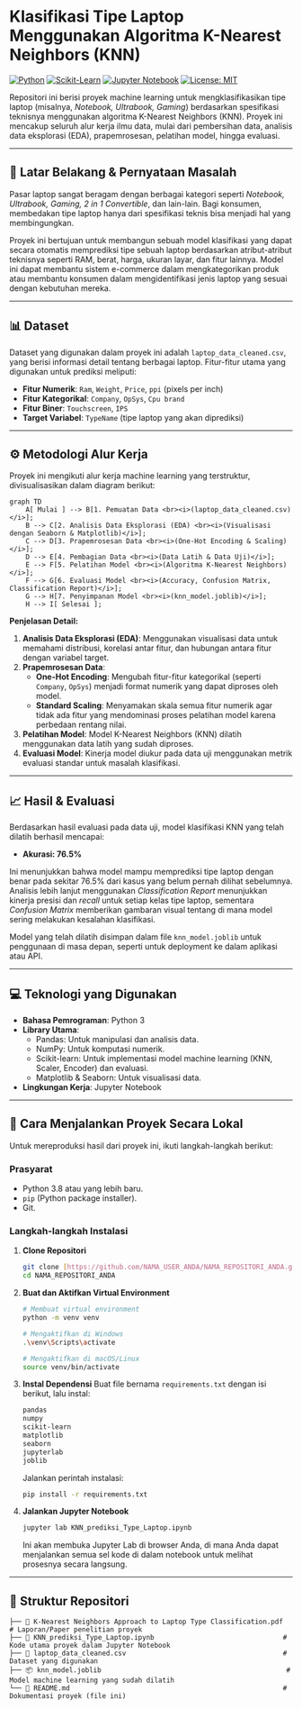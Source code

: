 # Klasifikasi Tipe Laptop Menggunakan Algoritma K-Nearest Neighbors (KNN)

[![Python](https://img.shields.io/badge/Python-3.9%2B-blue.svg)](https://www.python.org/)
[![Scikit-Learn](https://img.shields.io/badge/Scikit--Learn-1.2%2B-orange.svg)](https://scikit-learn.org/)
[![Jupyter Notebook](https://img.shields.io/badge/Jupyter-Notebook-F37626.svg)](https://jupyter.org/)
[![License: MIT](https://img.shields.io/badge/License-MIT-yellow.svg)](https://opensource.org/licenses/MIT)

Repositori ini berisi proyek machine learning untuk mengklasifikasikan tipe laptop (misalnya, *Notebook, Ultrabook, Gaming*) berdasarkan spesifikasi teknisnya menggunakan algoritma K-Nearest Neighbors (KNN). Proyek ini mencakup seluruh alur kerja ilmu data, mulai dari pembersihan data, analisis data eksplorasi (EDA), prapemrosesan, pelatihan model, hingga evaluasi.

---

## 📖 Latar Belakang & Pernyataan Masalah

Pasar laptop sangat beragam dengan berbagai kategori seperti *Notebook, Ultrabook, Gaming, 2 in 1 Convertible*, dan lain-lain. Bagi konsumen, membedakan tipe laptop hanya dari spesifikasi teknis bisa menjadi hal yang membingungkan.

Proyek ini bertujuan untuk membangun sebuah model klasifikasi yang dapat secara otomatis memprediksi tipe sebuah laptop berdasarkan atribut-atribut teknisnya seperti RAM, berat, harga, ukuran layar, dan fitur lainnya. Model ini dapat membantu sistem e-commerce dalam mengkategorikan produk atau membantu konsumen dalam mengidentifikasi jenis laptop yang sesuai dengan kebutuhan mereka.

---

## 📊 Dataset

Dataset yang digunakan dalam proyek ini adalah `laptop_data_cleaned.csv`, yang berisi informasi detail tentang berbagai laptop. Fitur-fitur utama yang digunakan untuk prediksi meliputi:

-   **Fitur Numerik**: `Ram`, `Weight`, `Price`, `ppi` (pixels per inch)
-   **Fitur Kategorikal**: `Company`, `OpSys`, `Cpu brand`
-   **Fitur Biner**: `Touchscreen`, `IPS`
-   **Target Variabel**: `TypeName` (tipe laptop yang akan diprediksi)

---

## ⚙️ Metodologi Alur Kerja

Proyek ini mengikuti alur kerja machine learning yang terstruktur, divisualisasikan dalam diagram berikut:

```mermaid
graph TD
    A[ Mulai ] --> B[1. Pemuatan Data <br><i>(laptop_data_cleaned.csv)</i>];
    B --> C[2. Analisis Data Eksplorasi (EDA) <br><i>(Visualisasi dengan Seaborn & Matplotlib)</i>];
    C --> D[3. Prapemrosesan Data <br><i>(One-Hot Encoding & Scaling)</i>];
    D --> E[4. Pembagian Data <br><i>(Data Latih & Data Uji)</i>];
    E --> F[5. Pelatihan Model <br><i>(Algoritma K-Nearest Neighbors)</i>];
    F --> G[6. Evaluasi Model <br><i>(Accuracy, Confusion Matrix, Classification Report)</i>];
    G --> H[7. Penyimpanan Model <br><i>(knn_model.joblib)</i>];
    H --> I[ Selesai ];
```

**Penjelasan Detail:**
1.  **Analisis Data Eksplorasi (EDA)**: Menggunakan visualisasi data untuk memahami distribusi, korelasi antar fitur, dan hubungan antara fitur dengan variabel target.
2.  **Prapemrosesan Data**:
    -   **One-Hot Encoding**: Mengubah fitur-fitur kategorikal (seperti `Company`, `OpSys`) menjadi format numerik yang dapat diproses oleh model.
    -   **Standard Scaling**: Menyamakan skala semua fitur numerik agar tidak ada fitur yang mendominasi proses pelatihan model karena perbedaan rentang nilai.
3.  **Pelatihan Model**: Model K-Nearest Neighbors (KNN) dilatih menggunakan data latih yang sudah diproses.
4.  **Evaluasi Model**: Kinerja model diukur pada data uji menggunakan metrik evaluasi standar untuk masalah klasifikasi.

---

## 📈 Hasil & Evaluasi

Berdasarkan hasil evaluasi pada data uji, model klasifikasi KNN yang telah dilatih berhasil mencapai:

-   **Akurasi: 76.5%**

Ini menunjukkan bahwa model mampu memprediksi tipe laptop dengan benar pada sekitar 76.5% dari kasus yang belum pernah dilihat sebelumnya. Analisis lebih lanjut menggunakan *Classification Report* menunjukkan kinerja presisi dan *recall* untuk setiap kelas tipe laptop, sementara *Confusion Matrix* memberikan gambaran visual tentang di mana model sering melakukan kesalahan klasifikasi.

Model yang telah dilatih disimpan dalam file `knn_model.joblib` untuk penggunaan di masa depan, seperti untuk deployment ke dalam aplikasi atau API.

---

## 💻 Teknologi yang Digunakan

-   **Bahasa Pemrograman**: Python 3
-   **Library Utama**:
    -   Pandas: Untuk manipulasi dan analisis data.
    -   NumPy: Untuk komputasi numerik.
    -   Scikit-learn: Untuk implementasi model machine learning (KNN, Scaler, Encoder) dan evaluasi.
    -   Matplotlib & Seaborn: Untuk visualisasi data.
-   **Lingkungan Kerja**: Jupyter Notebook

---

## 🚀 Cara Menjalankan Proyek Secara Lokal

Untuk mereproduksi hasil dari proyek ini, ikuti langkah-langkah berikut:

### Prasyarat
-   Python 3.8 atau yang lebih baru.
-   `pip` (Python package installer).
-   Git.

### Langkah-langkah Instalasi

1.  **Clone Repositori**
    ```bash
    git clone [https://github.com/NAMA_USER_ANDA/NAMA_REPOSITORI_ANDA.git](https://github.com/NAMA_USER_ANDA/NAMA_REPOSITORI_ANDA.git)
    cd NAMA_REPOSITORI_ANDA
    ```

2.  **Buat dan Aktifkan Virtual Environment**
    ```bash
    # Membuat virtual environment
    python -m venv venv

    # Mengaktifkan di Windows
    .\venv\Scripts\activate

    # Mengaktifkan di macOS/Linux
    source venv/bin/activate
    ```

3.  **Instal Dependensi**
    Buat file bernama `requirements.txt` dengan isi berikut, lalu instal:
    ```txt
    pandas
    numpy
    scikit-learn
    matplotlib
    seaborn
    jupyterlab
    joblib
    ```
    Jalankan perintah instalasi:
    ```bash
    pip install -r requirements.txt
    ```

4.  **Jalankan Jupyter Notebook**
    ```bash
    jupyter lab KNN_prediksi_Type_Laptop.ipynb
    ```
    Ini akan membuka Jupyter Lab di browser Anda, di mana Anda dapat menjalankan semua sel kode di dalam notebook untuk melihat prosesnya secara langsung.

---

## 📂 Struktur Repositori

```
├── 📜 K-Nearest Neighbors Approach to Laptop Type Classification.pdf   # Laporan/Paper penelitian proyek
├── 📜 KNN_prediksi_Type_Laptop.ipynb                                # Kode utama proyek dalam Jupyter Notebook
├── 📜 laptop_data_cleaned.csv                                       # Dataset yang digunakan
├── 📦 knn_model.joblib                                              # Model machine learning yang sudah dilatih
└── 📜 README.md                                                     # Dokumentasi proyek (file ini)
```
